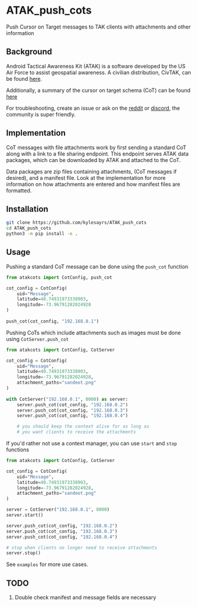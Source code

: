 # ATAK_push_cots
Push Cursor on Target messages to TAK clients with attachments and other information


## Background ##
Android Tactical Awareness Kit (ATAK) is a software developed by the US Air Force
to assist geospatial awareness. A civilian distribution, CivTAK, can be found
[here](https://github.com/deptofdefense/AndroidTacticalAssaultKit-CIV).

Additionally, a summary of the cursor on target schema (CoT) can be found [here](https://www.mitre.org/sites/default/files/pdf/09_4937.pdf)

For troubleshooting, create an issue or ask on the [reddit](https://www.reddit.com/r/ATAK/wiki/index) or [discord](https://discord.com/invite/xTdEcpc), the community
is super friendly.


## Implementation ##
CoT messages with file attachments work by first sending a standard CoT along with
a link to a file sharing endpoint. This endpoint serves ATAK data packages, which
can be downloaded by ATAK and attached to the CoT.

Data packages are zip files containing attachments, (CoT messages if desired),
and a manifest file. Look at the implementation for more information on how
attachments are entered and how manifest files are formatted.


## Installation ##
```bash
git clone https://github.com/kylesayrs/ATAK_push_cots
cd ATAK_push_cots
python3 -m pip install -e .
```


## Usage ##
Pushing a standard CoT message can be done using the `push_cot` function
```python
from atakcots import CotConfig, push_cot

cot_config = CotConfig(
    uid="Message",
    latitude=40.74931973338903,
    longitude=-73.96791282024928
)
    
push_cot(cot_config, "192.168.0.1")
```

Pushing CoTs which include attachments such as images must be done using `CotServer.push_cot`
```python
from atakcots import CotConfig, CotServer

cot_config = CotConfig(
    uid="Message",
    latitude=40.74931973338903,
    longitude=-73.96791282024928,
    attachment_paths="sandeot.png"
)
    
with CotServer("192.168.0.1", 8000) as server:
    server.push_cot(cot_config, "192.168.0.2")
    server.push_cot(cot_config, "192.168.0.3")
    server.push_cot(cot_config, "192.168.0.4")

    # you should keep the context alive for as long as
    # you want clients to receive the attachments
```

If you'd rather not use a context manager, you can use `start` and `stop` functions
```python
from atakcots import CotConfig, CotServer

cot_config = CotConfig(
    uid="Message",
    latitude=40.74931973338903,
    longitude=-73.96791282024928,
    attachment_paths="sandeot.png"
)

server = CotServer("192.168.0.1", 8000)
server.start()

server.push_cot(cot_config, "192.168.0.2")
server.push_cot(cot_config, "192.168.0.3")
server.push_cot(cot_config, "192.168.0.4")

# stop when clients no longer need to receive attachments
server.stop()
```

See `examples` for more use cases.


## TODO ##
1. Double check manifest and message fields are necessary
